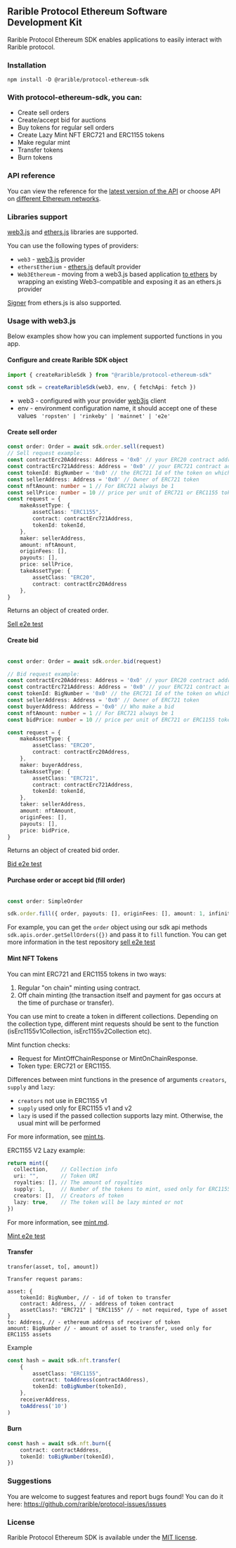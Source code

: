 ## Rarible Protocol Ethereum Software Development Kit

Rarible Protocol Ethereum SDK enables applications to easily interact with Rarible protocol.

### Installation

```angular2html
npm install -D @rarible/protocol-ethereum-sdk
```

### With protocol-ethereum-sdk, you can:

- Create sell orders
- Create/accept bid for auctions
- Buy tokens for regular sell orders
- Create Lazy Mint NFT ERC721 and ERC1155 tokens
- Make regular mint
- Transfer tokens
- Burn tokens

### API reference

You can view the reference for the [latest version of the API](https://ethereum-api.rarible.org/v0.1/doc) or choose API on [different Ethereum networks](https://docs.rarible.org/#api-reference).

### Libraries support

[web3.js](https://github.com/ChainSafe/web3.js/tree/v1.4.0) and [ethers.js](https://github.com/ethers-io/ethers.js) libraries are supported.

You can use the following types of providers:

- `web3` - [web3.js](https://web3js.readthedocs.io/en/v1.5.2/web3.html#providers) provider
- `ethersEtherium` - [ethers.js](https://docs.ethers.io/v5/api/providers/#providers) default provider
- `Web3Ethereum` - moving from a web3.js based application [to ethers](https://docs.ethers.io/v5/api/providers/other/#Web3Provider) by wrapping an existing Web3-compatible and exposing it as an ethers.js provider

[Signer](https://docs.ethers.io/v5/api/signer/#signers) from ethers.js is also supported.

### Usage with web3.js

Below examples show how you can implement supported functions in you app.

#### Configure and create Rarible SDK object

```typescript
import { createRaribleSdk } from "@rarible/protocol-ethereum-sdk"

const sdk = createRaribleSdk(web3, env, { fetchApi: fetch })
```

- web3 - configured with your provider [web3js](https://github.com/ChainSafe/web3.js/tree/v1.4.0) client
- env - environment configuration name, it should accept one of these values
  ``` 'ropsten' | 'rinkeby' | 'mainnet' | 'e2e'```

#### Create sell order

```typescript
const order: Order = await sdk.order.sell(request)
// Sell request example:
const contractErc20Address: Address = '0x0' // your ERC20 contract address
const contractErc721Address: Address = '0x0' // your ERC721 contract address
const tokenId: BigNumber = '0x0' // the ERC721 Id of the token on which we want to place a bid
const sellerAddress: Address = '0x0' // Owner of ERC721 token
const nftAmount: number = 1 // For ERC721 always be 1
const sellPrice: number = 10 // price per unit of ERC721 or ERC1155 token(s)
const request = {
	makeAssetType: {
		assetClass: "ERC1155",
		contract: contractErc721Address,
		tokenId: tokenId,
	},
	maker: sellerAddress,
	amount: nftAmount,
	originFees: [],
	payouts: [],
	price: sellPrice,
	takeAssetType: {
		assetClass: "ERC20",
		contract: contractErc20Address
	},
}
```

Returns an object of created order.

[Sell e2e test](https://github.com/rariblecom/protocol-e2e-tests/blob/master/packages/tests-current/src/erc721-sale.test.ts)

#### Create bid

```typescript

const order: Order = await sdk.order.bid(request)

// Bid request example:
const contractErc20Address: Address = '0x0' // your ERC20 contract address
const contractErc721Address: Address = '0x0' // your ERC721 contract address
const tokenId: BigNumber = '0x0' // the ERC721 Id of the token on which we want to place a bid
const sellerAddress: Address = '0x0' // Owner of ERC721 token
const buyerAddress: Address = '0x0' // Who make a bid
const nftAmount: number = 1 // For ERC721 always be 1
const bidPrice: number = 10 // price per unit of ERC721 or ERC1155 token(s)

const request = {
	makeAssetType: {
		assetClass: "ERC20",
		contract: contractErc20Address,
	},
	maker: buyerAddress,
	takeAssetType: {
		assetClass: "ERC721",
		contract: contractErc721Address,
		tokenId: tokenId,
	},
	taker: sellerAddress,
	amount: nftAmount,
	originFees: [],
	payouts: [],
	price: bidPrice,
}
```

Returns an object of created bid order.

[Bid e2e test](https://github.com/rariblecom/protocol-e2e-tests/blob/master/packages/tests-current/src/create-bid.test.ts)

#### Purchase order or accept bid (fill order)

```typescript

const order: SimpleOrder

sdk.order.fill({ order, payouts: [], originFees: [], amount: 1, infinite: true })
```

For example, you can get the `order` object using our sdk api methods `sdk.apis.order.getSellOrders({})` and pass it
to `fill` function. You can get more information in the test
repository [sell e2e test](https://github.com/rariblecom/protocol-e2e-tests/blob/master/packages/tests-current/src/erc721-sale.test.ts)

#### Mint NFT Tokens

You can mint ERC721 and ERC1155 tokens in two ways:

1. Regular "on chain" minting using contract.
2. Off chain minting (the transaction itself and payment for gas occurs at the time of purchase or transfer).

You can use mint to create a token in different collections. Depending on the collection type, different mint requests should be sent to the function (isErc1155v1Collection, isErc1155v2Collection etc).

Mint function checks:

* Request for MintOffChainResponse or MintOnChainResponse.
* Token type: ERC721 or ERC1155.

Differences between mint functions in the presence of arguments `creators`, `supply` and `lazy`:

* `creators` not use in ERC1155 v1
* `supply` used only for ERC1155 v1 and v2
* `lazy` is used if the passed collection supports lazy mint. Otherwise, the usual mint will be performed

For more information, see [mint.ts](https://github.com/rarible/protocol-ethereum-sdk/blob/master/packages/protocol-ethereum-sdk/src/nft/mint.ts).

ERC1155 V2 Lazy example:

```typescript
return mint({
  collection,    // Collection info
  uri: "",       // Token URI
  royalties: [], // The amount of royalties
  supply: 1,     // Number of the tokens to mint, used only for ERC1155
  creators: [],  // Creators of token
  lazy: true,    // The token will be lazy minted or not
})
```

For more information, see [mint.md](https://github.com/rarible/protocol-ethereum-sdk/blob/master/packages/protocol-ethereum-sdk/src/nft/mint.md).

[Mint e2e test](https://github.com/rariblecom/protocol-e2e-tests/blob/master/packages/tests-current/src/lazy-mint.test.ts)

#### Transfer

```
transfer(asset, to[, amount])

Transfer request params:

asset: {
    tokenId: BigNumber, // - id of token to transfer
    contract: Address, // - address of token contract
    assetClass?: "ERC721" | "ERC1155" // - not required, type of asset
}
to: Address, // - ethereum address of receiver of token
amount: BigNumber // - amount of asset to transfer, used only for ERC1155 assets
```

Example

```typescript
const hash = await sdk.nft.transfer(
	{
		assetClass: "ERC1155",
		contract: toAddress(contractAddress),
		tokenId: toBigNumber(tokenId),
	},
	receiverAddress,
	toAddress('10')
)

```

#### Burn

```typescript
const hash = await sdk.nft.burn({
	contract: contractAddress,
	tokenId: toBigNumber(tokenId),
})
```

### Suggestions

You are welcome to suggest features and report bugs found! You can do it here: https://github.com/rarible/protocol-issues/issues

### License

Rarible Protocol Ethereum SDK is available under the [MIT license](https://github.com/rarible/protocol-ethereum-sdk/blob/master/LICENSE).
